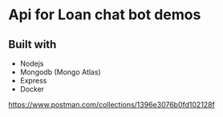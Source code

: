 # Api for Loan chat bot demos

 
## Built with
* Nodejs
* Mongodb (Mongo Atlas) 
* Express
* Docker
 
 https://www.postman.com/collections/1396e3076b0fd102128f
